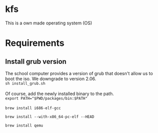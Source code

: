 # kfs
This is a own made operating system (OS)


# Requirements
## Install grub version
The school computer provides a version of grub that doesn't allow us to boot the iso. We downgrade to version 2.06.<br>
`sh install_grub.sh`<br><br>
Of course, add the newly installed binary to the path.<br>
`export PATH="$PWD/packages/bin:$PATH"`<br><br>
`brew install i686-elf-gcc`

`brew install --with-x86_64-pc-elf --HEAD`

`brew install qemu`
